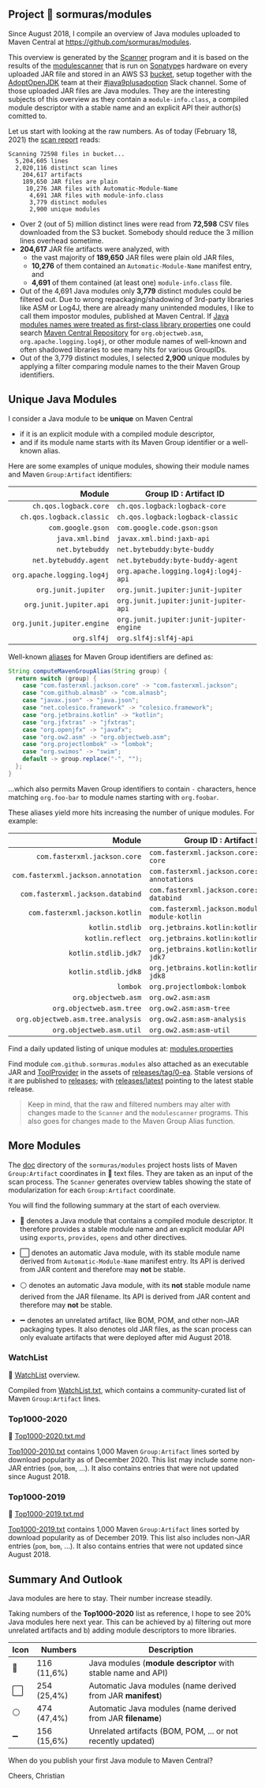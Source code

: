 ## Project 🧩 sormuras/modules

Since August 2018, I compile an overview of Java modules uploaded to Maven Central at  https://github.com/sormuras/modules.

This overview is generated by the [Scanner](https://github.com/sormuras/modules/blob/main/src/Scanner.java) program and it is based on the results of the [modulescanner](https://github.com/sandermak/modulescanner) that is run on [Sonatype](https://sonatype.com)s hardware on every uploaded JAR file and stored in an AWS S3 [bucket](s3://java9plusadoption), setup together with the [AdoptOpenJDK](https://adoptopenjdk.net/) team at their [#java9plusadoption](https://adoptopenjdk.slack.com/archives/CB7L6GDUK) Slack channel. Some of those uploaded JAR files are Java modules. They are the interesting subjects of this overview as they contain a `module-info.class`, a compiled module descriptor with a stable name and an explicit API their author(s) comitted to.

Let us start with looking at the raw numbers. As of today (February 18, 2021) the [scan report](https://github.com/sormuras/modules/runs/1923991084?check_suite_focus=true#step:7:11) reads:
```text
Scanning 72598 files in bucket...
  5,204,605 lines
  2,020,116 distinct scan lines
    204,617 artifacts
    189,650 JAR files are plain
     10,276 JAR files with Automatic-Module-Name
      4,691 JAR files with module-info.class
      3,779 distinct modules
      2,900 unique modules
```
- Over 2 (out of 5) million distinct lines were read from **72,598** CSV files downloaded from the S3 bucket. Somebody should reduce the 3 million lines overhead sometime.
- **204,617** JAR file artifacts were analyzed, with
  - the vast majority of **189,650** JAR files were plain old JAR files,
  - **10,276** of them contained an `Automatic-Module-Name` manifest entry, and
  - **4,691** of them contained (at least one) `module-info.class` file.
- Out of the 4,691 Java modules only **3,779** distinct modules could be filtered out. Due to wrong repackaging/shadowing of 3rd-party libraries like ASM or Log4J, there are already many unintended modules, I like to call them impostor modules, published at Maven Central. If [Java modules names were treated as first-class library properties](https://github.com/sonatype-nexus-community/search-maven-org/issues/6) one could search [Maven Central Repository](https://search.maven.org) for `org.objectweb.asm`, `org.apache.logging.log4j`, or other module names of well-known and often shadowed libraries to see many hits for various GroupIDs.
- Out of the 3,779 distinct modules, I selected **2,900** unique modules by applying a filter comparing module names to the their Maven Group identifiers.

## Unique Java Modules

I consider a Java module to be **unique** on Maven Central

- if it is an explicit module with a compiled module descriptor,
- and if its module name starts with its Maven Group identifier or a well-known alias.

Here are some examples of unique modules, showing their module names and Maven `Group:Artifact` identifiers:

|                     Module | Group ID : Artifact ID |
|---------------------------:|------------------------|
| `ch.qos.logback.core`      | `ch.qos.logback:logback-core` |
| `ch.qos.logback.classic`   | `ch.qos.logback:logback-classic` |
| `com.google.gson`          | `com.google.code.gson:gson` |
| `java.xml.bind`            | `javax.xml.bind:jaxb-api` |
| `net.bytebuddy`            | `net.bytebuddy:byte-buddy` |
| `net.bytebuddy.agent`      | `net.bytebuddy:byte-buddy-agent` |
| `org.apache.logging.log4j` | `org.apache.logging.log4j:log4j-api` |
| `org.junit.jupiter `       | `org.junit.jupiter:junit-jupiter` |
| `org.junit.jupiter.api`    | `org.junit.jupiter:junit-jupiter-api` |
| `org.junit.jupiter.engine` | `org.junit.jupiter:junit-jupiter-engine` |
| `org.slf4j`                | `org.slf4j:slf4j-api` |


Well-known [aliases](https://github.com/sormuras/modules/blob/261bfed3276bab4e410134748b14f9d04badea3a/src/Scanner.java#L132-L146) for Maven Group identifiers are defined as:

```java
String computeMavenGroupAlias(String group) {
  return switch (group) {
    case "com.fasterxml.jackson.core" -> "com.fasterxml.jackson";
    case "com.github.almasb" -> "com.almasb";
    case "javax.json" -> "java.json";
    case "net.colesico.framework" -> "colesico.framework";
    case "org.jetbrains.kotlin" -> "kotlin";
    case "org.jfxtras" -> "jfxtras";
    case "org.openjfx" -> "javafx";
    case "org.ow2.asm" -> "org.objectweb.asm";
    case "org.projectlombok" -> "lombok";
    case "org.swimos" -> "swim";
    default -> group.replace("-", "");
  };
}
```
...which also permits Maven Group identifiers to contain `-` characters, hence matching `org.foo-bar` to module names starting with `org.foobar`.

These aliases yield more hits increasing the number of unique modules. For example:

|                             Module | Group ID : Artifact ID |
|-----------------------------------:|------------------------|
| `com.fasterxml.jackson.core`       | `com.fasterxml.jackson.core:jackson-core` |
| `com.fasterxml.jackson.annotation` | `com.fasterxml.jackson.core:jackson-annotations` |
| `com.fasterxml.jackson.databind`   | `com.fasterxml.jackson.core:jackson-databind` |
| `com.fasterxml.jackson.kotlin`     | `com.fasterxml.jackson.module:jackson-module-kotlin` |
| `kotlin.stdlib`                    | `org.jetbrains.kotlin:kotlin-stdlib` |
| `kotlin.reflect`                   | `org.jetbrains.kotlin:kotlin-reflect` |
| `kotlin.stdlib.jdk7`               | `org.jetbrains.kotlin:kotlin-stdlib-jdk7` |
| `kotlin.stdlib.jdk8`               | `org.jetbrains.kotlin:kotlin-stdlib-jdk8` |
| `lombok`                           | `org.projectlombok:lombok` |
| `org.objectweb.asm`                | `org.ow2.asm:asm` |
| `org.objectweb.asm.tree`           | `org.ow2.asm:asm-tree` |
| `org.objectweb.asm.tree.analysis`  | `org.ow2.asm:asm-analysis` |
| `org.objectweb.asm.util`           | `org.ow2.asm:asm-util` |

Find a daily updated listing of unique modules at: [modules.properties](https://github.com/sormuras/modules/blob/main/com.github.sormuras.modules/com/github/sormuras/modules/modules.properties)

Find module `com.github.sormuras.modules` also attached as an executable JAR and [ToolProvider](https://docs.oracle.com/en/java/javase/11/docs/api/java.base/java/util/spi/ToolProvider.html) in the assets of [releases/tag/0-ea](https://github.com/sormuras/modules/releases/tag/0-ea). Stable versions of it are published to [releases](https://github.com/sormuras/modules/releases); with [releases/latest](https://github.com/sormuras/modules/releases/latest) pointing to the latest stable release.

> Keep in mind, that the raw and filtered numbers may alter with changes made to the `Scanner` and the `modulescanner` programs. This also goes for changes made to the Maven Group Alias function.

## More Modules

The [doc](https://github.com/sormuras/modules/tree/main/doc) directory of the `sormuras/modules` project hosts lists of Maven `Group:Artifact` coordinates in 📜 text files. They are taken as an input of the scan process. The `Scanner` generates overview tables showing the state of modularization for each `Group:Artifact` coordinate.

You will find the following summary at the start of each overview.

- 🧩 denotes a Java module that contains a compiled module descriptor.
  It therefore provides a stable module name and an explicit modular API using `exports`, `provides`, `opens` and other directives.

- ⬜ denotes an automatic Java module, with its stable module name derived from `Automatic-Module-Name` manifest entry.
  Its API is derived from JAR content and therefore may **not** be stable.

- ⚪ denotes an automatic Java module, with its **not** stable module name derived from the JAR filename.
  Its API is derived from JAR content and therefore may **not** be stable.

- ➖ denotes an unrelated artifact, like BOM, POM, and other non-JAR packaging types.
  It also denotes old JAR files, as the scan process can only evaluate artifacts that were deployed after mid August 2018.

### WatchList

📜 [WatchList](https://github.com/sormuras/modules/tree/main/doc/WatchList.txt.md) overview.

Compiled from [WatchList.txt](https://github.com/sormuras/modules/tree/main/doc/WatchList.txt), which contains a community-curated list of Maven `Group:Artifact` lines.

### Top1000-2020

📜 [Top1000-2020.txt.md](https://github.com/sormuras/modules/tree/main/doc/Top1000-2020.txt.md)

[Top1000-2010.txt](https://github.com/sormuras/modules/tree/main/doc/Top1000-2020.txt) contains 1,000 Maven `Group:Artifact` lines sorted by download popularity as of December 2020. This list may include some non-JAR entries (`pom`, `bom`, ...). It also contains entries that were not updated since August 2018.

### Top1000-2019

📜 [Top1000-2019.txt.md](https://github.com/sormuras/modules/tree/main/doc/Top1000-2019.txt.md)

[Top1000-2019.txt](https://github.com/sormuras/modules/tree/main/doc/Top1000-2019.txt) contains 1,000 Maven `Group:Artifact` lines sorted by download popularity as of December 2019. This list also includes non-JAR entries (`pom`, `bom`, ...). It also contains entries that were not updated since August 2018.

## Summary And Outlook

Java modules are here to stay. Their number increase steadily.

Taking numbers of the **Top1000-2020** list as reference, I hope to see 20% Java modules here next year. This can be achieved by a) filtering out more unrelated artifacts and b) adding module descriptors to more libraries.

| Icon | Numbers | Description |
|------|-------------|-------------|
| 🧩  | 116 (11,6%) | Java modules (**module descriptor** with stable name and API) |
| ⬜  | 254 (25,4%) | Automatic Java modules (name derived from JAR **manifest**)
| ⚪  | 474 (47,4%) | Automatic Java modules (name derived from JAR **filename**)
| ➖  | 156 (15,6%) | Unrelated artifacts (BOM, POM, ... or not recently updated)

When do you publish your first Java module to Maven Central?

Cheers,
Christian
